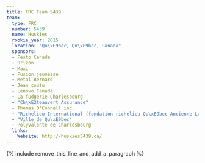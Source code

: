 ```yaml
---
title: FRC Team 5439
team:
  type: FRC
  number: 5439
  name: Huskies
  rookie_year: 2015
  location: "Qu\xE9bec, Qu\xE9bec, Canada"
  sponsors:
  - Festo Canada
  - Orizon
  - Maxi
  - Fusion jeunesse
  - Metal Bernard
  - Jean coutu
  - Lenovo Canada
  - La fudgerie Charlesbourg
  - "Ch\xE2teauvert Assurance"
  - Thomas O'Connell inc.
  - "Richelieu International (fondation richelieu Qu\xE9bec-Ancienne-Lorette"
  - "Ville de Qu\xE9bec"
  - Polyvalente de Charlesbourg
  links:
    Website: http://huskies5439.ca/
---
```


{% include remove_this_line_and_add_a_paragraph %}